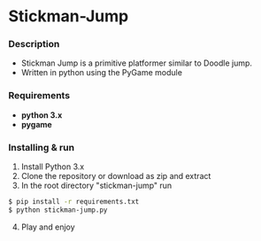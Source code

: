 # Stickman-Jump

### Description
* Stickman Jump is a primitive platformer similar to Doodle jump.
* Written in python using the PyGame module

### Requirements

* **python 3.x**
* **pygame**

### Installing & run
1. Install Python 3.x
2. Clone the repository or download as zip and extract
3. In the root directory "stickman-jump" run

```bash
$ pip install -r requirements.txt
$ python stickman-jump.py
```
4. Play and enjoy
